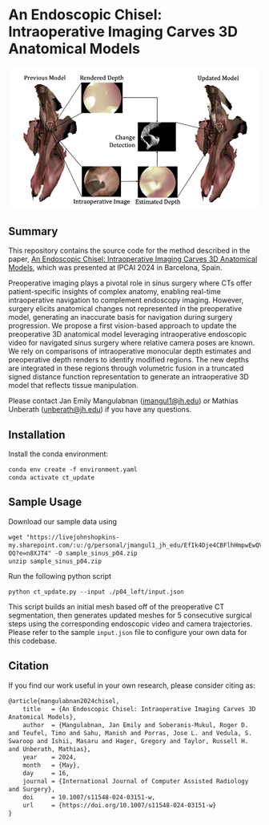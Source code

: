 # An Endoscopic Chisel: Intraoperative Imaging Carves 3D Anatomical Models

![Algorithm Overview](./images/algorithm.png)
## Summary
This repository contains the source code for the method described in the paper, [An Endoscopic Chisel: Intraoperative Imaging Carves 3D Anatomical Models](https://link.springer.com/article/10.1007/s11548-024-03151-w), which was presented at IPCAI 2024 in Barcelona, Spain.

Preoperative imaging plays a pivotal role in sinus surgery where CTs offer patient-specific insights of complex anatomy, enabling real-time intraoperative navigation to complement endoscopy imaging. However, surgery elicits anatomical changes not represented in the preoperative model, generating an inaccurate basis for navigation during surgery progression. We propose a first vision-based approach to update the preoperative 3D anatomical model leveraging intraoperative endoscopic video for navigated sinus surgery where relative camera poses are known. We rely on comparisons of intraoperative monocular depth estimates and preoperative depth renders to identify modified regions. The new depths are integrated in these regions through volumetric fusion in a truncated signed distance function representation to generate an intraoperative 3D model that reflects tissue manipulation.

Please contact Jan Emily Mangulabnan (jmangul1@jh.edu) or Mathias Unberath (unberath@jh.edu) if you have any questions.

## Installation

Install the conda environment:
```
conda env create -f environment.yaml
conda activate ct_update
```

## Sample Usage
Download our sample data using
```
wget "https://livejohnshopkins-my.sharepoint.com/:u:/g/personal/jmangul1_jh_edu/EfIk4Dje4CBFlhHmpwEwQVQBTdKwTGz0Wpb8j5iIUdg-QQ?e=n8XJT4" -O sample_sinus_p04.zip
unzip sample_sinus_p04.zip
```

Run the following python script
```
python ct_update.py --input ./p04_left/input.json
```

This script builds an initial mesh based off of the preoperative CT segmentation, then generates updated meshes for 5 consecutive surgical steps using the corresponding endoscopic video and camera trajectories.
Please refer to the sample `input.json` file to configure your own data for this codebase.

## Citation

If you find our work useful in your own research, please consider citing as:
```
@article{mangulabnan2024chisel,
	title   = {An Endoscopic Chisel: Intraoperative Imaging Carves 3D Anatomical Models},
	author  = {Mangulabnan, Jan Emily and Soberanis-Mukul, Roger D. and Teufel, Timo and Sahu, Manish and Porras, Jose L. and Vedula, S. Swaroop and Ishii, Masaru and Hager, Gregory and Taylor, Russell H. and Unberath, Mathias},
	year    = 2024,
	month   = {May},
	day     = 16,
	journal = {International Journal of Computer Assisted Radiology and Surgery},
	doi     = 10.1007/s11548-024-03151-w,
	url     = {https://doi.org/10.1007/s11548-024-03151-w}
}
```
